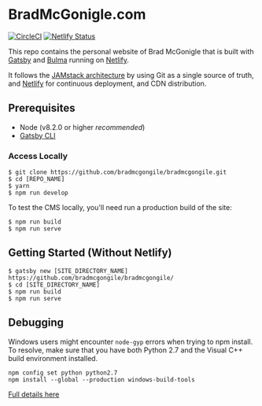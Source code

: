 # BradMcGonigle.com

[![CircleCI](https://circleci.com/gh/BradMcGonigle/bradmcgonigle/tree/master.svg?style=svg)](https://circleci.com/gh/BradMcGonigle/bradmcgonigle/tree/master)
[![Netlify Status](https://api.netlify.com/api/v1/badges/6835649b-b4f3-47b2-a5cf-5c711952c4f9/deploy-status)](https://app.netlify.com/sites/bradmcgonigle/deploys)

This repo contains the personal website of Brad McGonigle that is built with [Gatsby](https://www.gatsbyjs.org/) and [Bulma](http://bulma.io) running on [Netlify](https://netlify.com).

It follows the [JAMstack architecture](https://jamstack.org) by using Git as a single source of truth, and [Netlify](https://www.netlify.com) for continuous deployment, and CDN distribution.

## Prerequisites

- Node (v8.2.0 or higher _recommended_)
- [Gatsby CLI](https://www.gatsbyjs.org/docs/)

### Access Locally

```
$ git clone https://github.com/bradmcgongile/bradmcgongile.git
$ cd [REPO_NAME]
$ yarn
$ npm run develop
```

To test the CMS locally, you'll need run a production build of the site:

```
$ npm run build
$ npm run serve
```

## Getting Started (Without Netlify)

```
$ gatsby new [SITE_DIRECTORY_NAME] https://github.com/bradmcgongile/bradmcgongile/
$ cd [SITE_DIRECTORY_NAME]
$ npm run build
$ npm run serve
```

## Debugging

Windows users might encounter `node-gyp` errors when trying to npm install.
To resolve, make sure that you have both Python 2.7 and the Visual C++ build environment installed.

```
npm config set python python2.7
npm install --global --production windows-build-tools
```

[Full details here](https://www.npmjs.com/package/node-gyp 'NPM node-gyp page')
